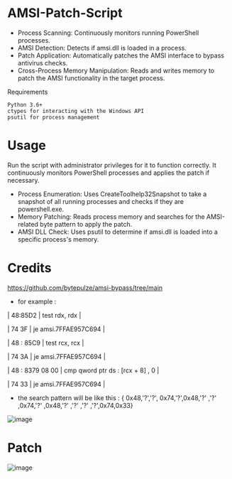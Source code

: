 # AMSI-Patch-Script

- Process Scanning: Continuously monitors running PowerShell processes.
- AMSI Detection: Detects if amsi.dll is loaded in a process.
- Patch Application: Automatically patches the AMSI interface to bypass antivirus checks.
- Cross-Process Memory Manipulation: Reads and writes memory to patch the AMSI functionality in the target process.

Requirements

    Python 3.6+
    ctypes for interacting with the Windows API
    psutil for process management

# Usage

Run the script with administrator privileges for it to function correctly. It continuously monitors PowerShell processes and applies the patch if necessary.


- Process Enumeration: Uses CreateToolhelp32Snapshot to take a snapshot of all running processes and checks if they are powershell.exe.
- Memory Patching: Reads process memory and searches for the AMSI-related byte pattern to apply the patch.
- AMSI DLL Check: Uses psutil to determine if amsi.dll is loaded into a specific process's memory.


# Credits

https://github.com/bytepulze/amsi-bypass/tree/main

- for example :

 | 48:85D2 | test rdx, rdx |

 | 74 3F | je amsi.7FFAE957C694 |

 | 48 : 85C9 | test rcx, rcx |

 | 74 3A | je amsi.7FFAE957C694 |

 | 48 : 8379 08 00 | cmp qword ptr ds : [rcx + 8] , 0 |

 | 74 33 | je amsi.7FFAE957C694 |

- the search pattern will be like this :
{ 0x48,'?','?', 0x74,'?',0x48,'?' ,'?' ,0x74,'?' ,0x48,'?' ,'?' ,'?' ,'?',0x74,0x33}

![image](https://github.com/ltcflip/amsi-bypass/assets/153377701/3a57f643-2896-49b1-b96f-80e1e7f56852)

# Patch

![image](https://github.com/ltcflip/amsi-bypass/assets/153377701/339ad662-591e-48cd-bab0-adf475d4d1dc)
